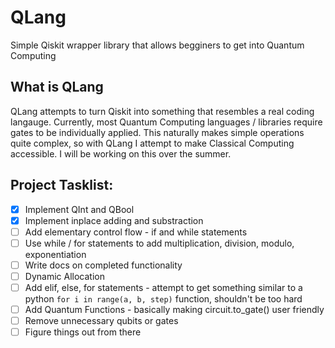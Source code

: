 # QLang
Simple Qiskit wrapper library that allows begginers to get into Quantum Computing
## What is QLang
QLang attempts to turn Qiskit into something that resembles a real coding langauge. Currently, most Quantum Computing languages / libraries require gates to be individually applied. This naturally makes simple operations quite complex, so with QLang I attempt to make Classical Computing accessible. I will be working on this over the summer.
## Project Tasklist:
- [x] Implement QInt and QBool
- [x] Implement inplace adding and substraction 
- [ ] Add elementary control flow - if and while statements
- [ ] Use while / for statements to add multiplication, division, modulo, exponentiation
- [ ] Write docs on completed functionality
- [ ] Dynamic Allocation
- [ ] Add elif, else, for statements - attempt to get something similar to a python `for i in range(a, b, step)` function, shouldn't be too hard
- [ ] Add Quantum Functions - basically making circuit.to_gate() user friendly
- [ ] Remove unnecessary qubits or gates
- [ ] Figure things out from there
